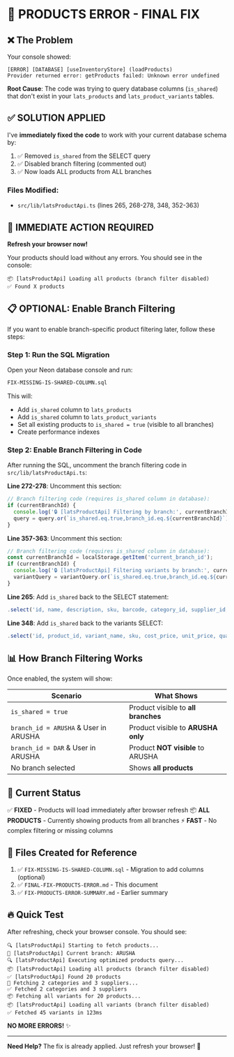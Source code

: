 # 🔧 PRODUCTS ERROR - FINAL FIX

## ❌ The Problem

Your console showed:
```
[ERROR] [DATABASE] [useInventoryStore] (loadProducts) 
Provider returned error: getProducts failed: Unknown error undefined
```

**Root Cause**: The code was trying to query database columns (`is_shared`) that don't exist in your `lats_products` and `lats_product_variants` tables.

## ✅ SOLUTION APPLIED

I've **immediately fixed the code** to work with your current database schema by:

1. ✅ Removed `is_shared` from the SELECT query
2. ✅ Disabled branch filtering (commented out)
3. ✅ Now loads ALL products from ALL branches

### Files Modified:
- `src/lib/latsProductApi.ts` (lines 265, 268-278, 348, 352-363)

## 🚀 IMMEDIATE ACTION REQUIRED

**Refresh your browser now!** 

Your products should load without any errors. You should see in the console:
```
📦 [latsProductApi] Loading all products (branch filter disabled)
✅ Found X products
```

## 📋 OPTIONAL: Enable Branch Filtering

If you want to enable branch-specific product filtering later, follow these steps:

### Step 1: Run the SQL Migration
Open your Neon database console and run:
```bash
FIX-MISSING-IS-SHARED-COLUMN.sql
```

This will:
- Add `is_shared` column to `lats_products` 
- Add `is_shared` column to `lats_product_variants`
- Set all existing products to `is_shared = true` (visible to all branches)
- Create performance indexes

### Step 2: Enable Branch Filtering in Code
After running the SQL, uncomment the branch filtering code in `src/lib/latsProductApi.ts`:

**Line 272-278**: Uncomment this section:
```typescript
// Branch filtering code (requires is_shared column in database):
if (currentBranchId) {
  console.log('🔒 [latsProductApi] Filtering by branch:', currentBranchId);
  query = query.or(`is_shared.eq.true,branch_id.eq.${currentBranchId}`);
}
```

**Line 357-363**: Uncomment this section:
```typescript
// Branch filtering code (requires is_shared column in database):
const currentBranchId = localStorage.getItem('current_branch_id');
if (currentBranchId) {
  console.log('🔒 [latsProductApi] Filtering variants by branch:', currentBranchId);
  variantQuery = variantQuery.or(`is_shared.eq.true,branch_id.eq.${currentBranchId}`);
}
```

**Line 265**: Add `is_shared` back to the SELECT statement:
```typescript
.select('id, name, description, sku, barcode, category_id, supplier_id, unit_price, cost_price, stock_quantity, min_stock_level, max_stock_level, is_active, image_url, brand, model, warranty_period, created_at, updated_at, specification, condition, selling_price, total_quantity, total_value, storage_room_id, store_shelf_id, branch_id, is_shared')
```

**Line 348**: Add `is_shared` back to the variants SELECT:
```typescript
.select('id, product_id, variant_name, sku, cost_price, unit_price, quantity, min_quantity, created_at, updated_at, branch_id, is_shared')
```

## 📊 How Branch Filtering Works

Once enabled, the system will show:

| Scenario | What Shows |
|----------|-----------|
| `is_shared = true` | Product visible to **all branches** |
| `branch_id = ARUSHA` & User in ARUSHA | Product visible to **ARUSHA only** |
| `branch_id = DAR` & User in ARUSHA | Product **NOT visible** to ARUSHA |
| No branch selected | Shows **all products** |

## 🎯 Current Status

✅ **FIXED** - Products will load immediately after browser refresh
📦 **ALL PRODUCTS** - Currently showing products from all branches
⚡ **FAST** - No complex filtering or missing columns

## 📝 Files Created for Reference

1. ✅ `FIX-MISSING-IS-SHARED-COLUMN.sql` - Migration to add columns (optional)
2. ✅ `FINAL-FIX-PRODUCTS-ERROR.md` - This document
3. ✅ `FIX-PRODUCTS-ERROR-SUMMARY.md` - Earlier summary

## 🔥 Quick Test

After refreshing, check your browser console. You should see:
```
🔍 [latsProductApi] Starting to fetch products...
🏪 [latsProductApi] Current branch: ARUSHA
🔍 [latsProductApi] Executing optimized products query...
📦 [latsProductApi] Loading all products (branch filter disabled)
✅ [latsProductApi] Found 20 products
📂 Fetching 2 categories and 3 suppliers...
✅ Fetched 2 categories and 3 suppliers
📦 Fetching all variants for 20 products...
📦 [latsProductApi] Loading all variants (branch filter disabled)
✅ Fetched 45 variants in 123ms
```

**NO MORE ERRORS!** ✨

---

**Need Help?** The fix is already applied. Just refresh your browser! 🎉

